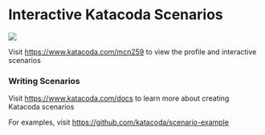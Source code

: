 # Interactive Katacoda Scenarios

[![](http://shields.katacoda.com/katacoda/mcn259/count.svg)](https://www.katacoda.com/mcn259 "Get your profile on Katacoda.com")

Visit https://www.katacoda.com/mcn259 to view the profile and interactive scenarios

### Writing Scenarios
Visit https://www.katacoda.com/docs to learn more about creating Katacoda scenarios

For examples, visit https://github.com/katacoda/scenario-example
